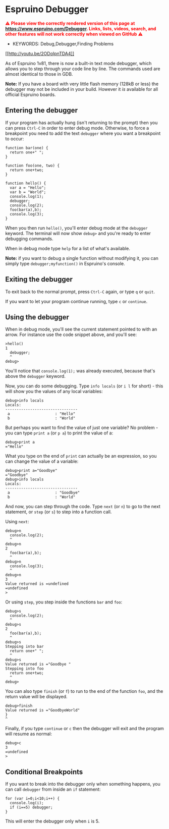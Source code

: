 <!--- Copyright (c) 2015 Gordon Williams, Pur3 Ltd. See the file LICENSE for copying permission. -->
Espruino Debugger
===============

<span style="color:red">:warning: **Please view the correctly rendered version of this page at https://www.espruino.com/Debugger. Links, lists, videos, search, and other features will not work correctly when viewed on GitHub** :warning:</span>

* KEYWORDS: Debug,Debugger,Finding Problems

[[http://youtu.be/2ODoIpnTDA4]]

As of Espruino 1v81, there is now a built-in text mode debugger, which allows you to step through your code line by line. The commands used are almost identical to those in GDB.

**Note:** If you have a board with very little flash memory (128kB or less) the debugger may not be included in your build. However it *is* available for all official Espruino boards.

Entering the debugger
-------------------

If your program has actually hung (isn't returning to the prompt) then you can press `Ctrl-C` in order to enter debug mode. Otherwise, to force a breakpoint you need to add the text `debugger` where you want a breakpoint to occur:

```
function bar(one) {
  return one+" ";
}

function foo(one, two) {
  return one+two;
}

function hello() {
  var a = "Hello";
  var b = "World";
  console.log(1);
  debugger;
  console.log(2);
  foo(bar(a),b);
  console.log(3);
}
```

When you then run `hello()`, you'll enter debug mode at the `debugger` keyword. The terminal will now show `debug>` and you're ready to enter debugging commands.

When in debug mode type `help` for a list of what's available.

**Note:** if you want to debug a single function without modifying it, you can simply type `debugger;myfunction()` in Espruino's console.

Exiting the debugger
------------------

To exit back to the normal prompt, press `Ctrl-C` again, or type `q` or `quit`.

If you want to let your program continue running, type `c` or `continue`.


Using the debugger
----------------

When in debug mode, you'll see the current statement pointed to with an arrow. For instance use the code snippet above, and you'll see:

```
>hello()
1
  debugger;
  ^
debug> 
```

You'll notice that `console.log(1);` was already executed, because that's above the `debugger` keyword.

Now, you can do some debugging. Type `info locals` (or `i l` for short) - this will show you the values of any local variables:

```
debug>info locals
Locals:
--------------------------------
 a                    : "Hello"
 b                    : "World"
```

But perhaps you want to find the value of just one variable? No problem - you can type `print a` (or `p a`) to print the value of a:

```
debug>print a
="Hello"
```

What you type on the end of `print` can actually be an expression, so you can change the value of a variable:

```
debug>print a="Goodbye"
="Goodbye"
debug>info locals
Locals:
--------------------------------
 a                    : "Goodbye"
 b                    : "World"
```

And now, you can step through the code. Type `next` (or `n`) to go to the next statement, or `step` (or `s`) to step into a function call.

Using `next`:

```
debug>n
  console.log(2);
  ^
debug>n
2
  foo(bar(a),b);
  ^
debug>n
  console.log(3);
  ^
debug>n
3
Value returned is =undefined
=undefined
> 
```

Or using `step`, you step inside the functions `bar` and `foo`:

```
debug>s
  console.log(2);
  ^
debug>s
2
  foo(bar(a),b);
  ^
debug>s
Stepping into bar
  return one+" ";
  ^
debug>s
Value returned is ="Goodbye "
Stepping into foo
  return one+two;
  ^
debug>
```

You can also type `finish` (or `f`) to run to the end of the function `foo`, and the return value will be displayed.

```
debug>finish
Value returned is ="GoodbyeWorld"
}
^
```

Finally, if you type `continue` or `c` then the debugger will exit and the program will resume as normal:

```
debug>c
3
=undefined
>
```

Conditional Breakpoints
---------------------

If you want to break into the debugger only when something happens, you can call `debugger` from inside an `if` statement:

```
for (var i=0;i<10;i++) {
  console.log(i);
  if (i==5) debugger;
}
```

This will enter the debugger only when `i` is 5.

